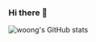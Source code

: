 ### Hi there 👋

<!--
**Grayson-choi/Grayson-choi** is a ✨ _special_ ✨ repository because its `README.md` (this file) appears on your GitHub profile.

Here are some ideas to get you started:

- 🔭 I’m currently working on ...
- 🌱 I’m currently learning ...
- 👯 I’m looking to collaborate on ...
- 🤔 I’m looking for help with ...
- 💬 Ask me about ...
- 📫 How to reach me: ...
- 😄 Pronouns: ...
- ⚡ Fun fact: ...
-->

![woong's GitHub stats](https://github-readme-stats.vercel.app/api?username=Grayson-choi&show_icons=true&theme=radical)
